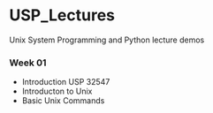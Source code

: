 # USP_Lectures
Unix System Programming and Python lecture demos
<br/>
### Week 01
- Introduction USP 32547
- Introducton to Unix
- Basic Unix Commands

